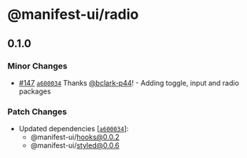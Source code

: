 # @manifest-ui/radio

## 0.1.0
### Minor Changes



- [#147](https://github.com/project44/manifest-ui/pull/147) [`a600034`](https://github.com/project44/manifest-ui/commit/a600034fc95cf1ab7c9c897077eefe0b3c6fff8c) Thanks [@bclark-p44](https://github.com/bclark-p44)! - Adding toggle, input and radio packages


### Patch Changes

- Updated dependencies [[`a600034`](https://github.com/project44/manifest-ui/commit/a600034fc95cf1ab7c9c897077eefe0b3c6fff8c)]:
  - @manifest-ui/hooks@0.0.2
  - @manifest-ui/styled@0.0.6
